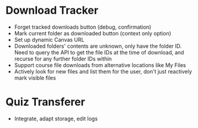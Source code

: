 # Download Tracker

- Forget tracked downloads button (debug, confirmation)
- Mark current folder as downloaded button (context only option)
- Set up dynamic Canvas URL
- Downloaded folders' contents are unknown, only have the folder ID. Need to query the API to get the file IDs at the time of download, and recurse for any further folder IDs within
- Support course file downloads from alternative locations like My Files
- Actively look for new files and list them for the user, don't just reactively mark visible files

# Quiz Transferer

- Integrate, adapt storage, edit logs
